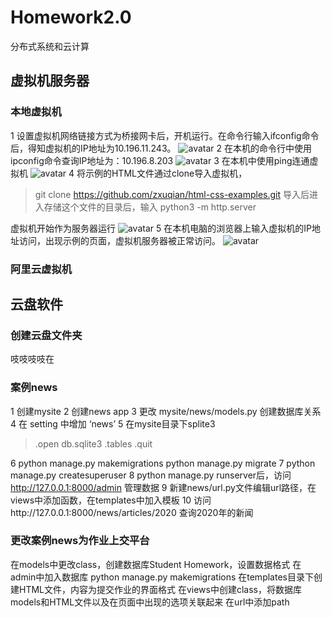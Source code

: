 # Homework2.0
 分布式系统和云计算
## 虚拟机服务器
### 本地虚拟机
1 设置虚拟机网络链接方式为桥接网卡后，开机运行。在命令行输入ifconfig命令后，得知虚拟机的IP地址为10.196.11.243。
![avatar](D:\inschool\分布式与云计算\1.png)
2 在本机的命令行中使用ipconfig命令查询IP地址为：10.196.8.203
![avatar](D:\inschool\分布式与云计算\2.png)
3 在本机中使用ping连通虚拟机
![avatar](D\inschool\分布式与云计算\4.png)
4 将示例的HTML文件通过clone导入虚拟机，
>git clone https://github.com/zxuqian/html-css-examples.git
导入后进入存储这个文件的目录后，输入
>python3 -m http.server

虚拟机开始作为服务器运行
![avatar](D\inschool\分布式与云计算\5.png)
5 在本机电脑的浏览器上输入虚拟机的IP地址访问，出现示例的页面，虚拟机服务器被正常访问。
![avatar](D\inschool\分布式与云计算\6.png)

### 阿里云虚拟机

## 云盘软件

### 创建云盘文件夹
吱吱吱吱在

### 案例news
1 创建mysite
2 创建news app
3 更改 mysite/news/models.py 创建数据库关系
4 在 setting 中增加 ‘news’
5 在mysite目录下splite3
  >.open db.sqlite3
  >.tables
  >.quit

6 python manage.py makemigrations
  python manage.py migrate
7 python manage.py createsuperuser
8 python manage.py runserver后，访问 http://127.0.0.1:8000/admin 管理数据
9 新建news/url.py文件编辑url路径，在views中添加函数，在templates中加入模板
10 访问http://127.0.0.1:8000/news/articles/2020 查询2020年的新闻

### 更改案例news为作业上交平台
在models中更改class，创建数据库Student Homework，设置数据格式
在admin中加入数据库
python manage.py makemigrations
在templates目录下创建HTML文件，内容为提交作业的界面格式
在views中创建class，将数据库models和HTML文件以及在页面中出现的选项关联起来
在url中添加path
